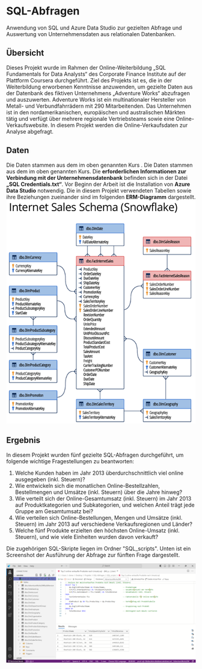 # SQL-Abfragen
Anwendung von SQL und Azure Data Studio zur gezielten Abfrage und Auswertung von Unternehmensdaten aus relationalen Datenbanken.
## Übersicht
Dieses Projekt wurde im Rahmen der Online-Weiterbildung „SQL Fundamentals for Data Analysts“ des Corporate Finance Institute auf der Plattform Coursera durchgeführt. Ziel des Projekts ist es, die in der Weiterbildung erworbenen Kenntnisse anzuwenden, um gezielte Daten aus der Datenbank des fiktiven Unternehmens „Adventure Works“ abzufragen und auszuwerten. Adventure Works ist ein multinationaler Hersteller von Metall- und Verbundfahrrädern mit 290 Mitarbeitenden. Das Unternehmen ist in den nordamerikanischen, europäischen und australischen Märkten tätig und verfügt über mehrere regionale Vertriebsteams sowie eine Online-Verkaufswebsite. In diesem Projekt werden die Online-Verkaufsdaten zur Analyse abgefragt.
## Daten 
Die Daten stammen aus dem im oben genannten Kurs . Die Daten stammen aus dem im oben genannten Kurs. Die **erforderlichen Informationen zur Verbindung mit der Unternehmensdatenbank** befinden sich in der Datei **„SQL Credentials.txt“**. Vor Beginn der Arbeit ist die Installation von **Azure Data Studio** notwendig. Die in diesem Projekt verwendeten Tabellen sowie ihre Beziehungen zueinander sind im folgenden **ERM-Diagramm** dargestellt. 
![alt text](image.png)
## Ergebnis
In diesem Projekt wurden fünf gezielte SQL-Abfragen durchgeführt, um folgende wichtige Fragestellungen zu beantworten:
1. Welche Kunden haben im Jahr 2013 überdurchschnittlich viel online ausgegeben (inkl. Steuern)? 
2. Wie entwickeln sich die monatlichen Online-Bestellzahlen, Bestellmengen und Umsätze (inkl. Steuern) über die Jahre hinweg? 
3. Wie verteilt sich der Online-Gesamtumsatz (inkl. Steuern) im Jahr 2013 auf Produktkategorien und Subkategorien, und welchen Anteil trägt jede Gruppe am Gesamtumsatz bei? 
4. Wie verteilen sich Online-Bestellungen, Mengen und Umsätze (inkl. Steuern) im Jahr 2013 auf verschiedene Verkaufsregionen und Länder?  
5. Welche fünf Produkte erzielten den höchsten Online-Umsatz (inkl. Steuern), und wie viele Einheiten wurden davon verkauft?

Die zugehörigen SQL-Skripte liegen im Ordner "SQL_scripts". Unten ist ein Screenshot der Ausführung der Abfrage zur fünften Frage dargestellt.

![alt text](image-1.png)


